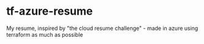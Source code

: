 # tf-azure-resume
My resume, inspired by "the cloud resume challenge" - made in azure using terraform as much as possible
